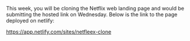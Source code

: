 This week, you will be cloning the Netflix web landing page and would be submitting the hosted link on Wednesday.
Below is the link to the page deployed on netlify:


https://app.netlify.com/sites/netfleex-clone
